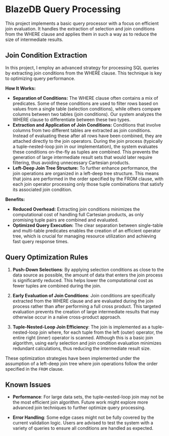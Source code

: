 # BlazeDB Query Processing

This project implements a basic query processor with a focus on efficient join evaluation. It handles the extraction of selection and join conditions from the WHERE clause and applies them in such a way as to reduce the size of intermediate results.

## Join Condition Extraction

In this project, I employ an advanced strategy for processing SQL queries by extracting join conditions from the WHERE clause. This technique is key to optimizing query performance.

**How It Works:**
- **Separation of Conditions:**
The WHERE clause often contains a mix of predicates. Some of these conditions are used to filter rows based on values from a single table (selection conditions), while others compare columns between two tables (join conditions). Our system analyzes the WHERE clause to differentiate between these two types.
- **Extraction and Application of Join Conditions:**
Conditions that involve columns from two different tables are extracted as join conditions. Instead of evaluating these after all rows have been combined, they are attached directly to the join operators. During the join process (typically a tuple-nested-loop join in our implementation), the system evaluates these conditions on-the-fly as tuples are combined. This prevents the generation of large intermediate result sets that would later require filtering, thus avoiding unnecessary Cartesian products.
- **Left-Deep Join Tree Structure:**
To further enhance performance, the join operations are organized in a left-deep tree structure. This means that joins are performed in the order specified by the FROM clause, with each join operator processing only those tuple combinations that satisfy its associated join condition.

**Benefits:**
- **Reduced Overhead:** Extracting join conditions minimizes the computational cost of handling full Cartesian products, as only promising tuple pairs are combined and evaluated.
- **Optimized Query Execution:** The clear separation between single-table and multi-table predicates enables the creation of an efficient operator tree, which is crucial for managing resource utilization and achieving fast query response times.

## Query Optimization Rules

1. **Push-Down Selections**: By applying selection conditions as close to the data source as possible, the amount of data that enters the join process is significantly reduced. This helps lower the computational cost as fewer tuples are combined during the join.

2. **Early Evaluation of Join Conditions**: Join conditions are specifically extracted from the WHERE clause and are evaluated during the join process rather than after performing a full cross product. This targeted evaluation prevents the creation of large intermediate results that may otherwise occur in a naïve cross-product approach.

3. **Tuple-Nested-Loop Join Efficiency**: The join is implemented as a tuple-nested-loop join where, for each tuple from the left (outer) operator, the entire right (inner) operator is scanned. Although this is a basic join algorithm, using early selection and join condition evaluation minimizes redundant calculations, thus reducing the intermediate result size.

These optimization strategies have been implemented under the assumption of a left-deep join tree where join operations follow the order specified in the `FROM` clause.

## Known Issues

- **Performance**: For large data sets, the tuple-nested-loop join may not be the most efficient join algorithm. Future work might explore more advanced join techniques to further optimize query processing.

- **Error Handling**: Some edge cases might not be fully covered by the current validation logic. Users are advised to test the system with a variety of queries to ensure all conditions are handled as expected.
